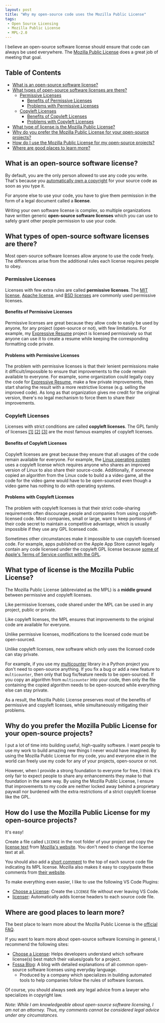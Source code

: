 ```yaml
---
layout: post
title: "Why my open-source code uses the Mozilla Public License"
tags:
 - Open Source Licensing
 - Mozilla Public License
 - MPL-2.0
---
```


I believe an open-source software license should ensure that code can always be
used everywhere. The [Mozilla Public
License](https://www.mozilla.org/en-US/MPL/) does a great job of meeting that
goal.

## Table of Contents <!-- omit in toc -->
- [What is an open-source software license?](#what-is-an-open-source-software-license)
- [What types of open-source software licenses are there?](#what-types-of-open-source-software-licenses-are-there)
  - [Permissive Licenses](#permissive-licenses)
    - [Benefits of Permissive Licenses](#benefits-of-permissive-licenses)
    - [Problems with Permissive Licenses](#problems-with-permissive-licenses)
  - [Copyleft Licenses](#copyleft-licenses)
    - [Benefits of Copyleft Licenses](#benefits-of-copyleft-licenses)
    - [Problems with Copyleft Licenses](#problems-with-copyleft-licenses)
- [What type of license is the Mozilla Public License?](#what-type-of-license-is-the-mozilla-public-license)
- [Why do you prefer the Mozilla Public License for your open-source projects?](#why-do-you-prefer-the-mozilla-public-license-for-your-open-source-projects)
- [How do I use the Mozilla Public License for my open-source projects?](#how-do-i-use-the-mozilla-public-license-for-my-open-source-projects)
- [Where are good places to learn more?](#where-are-good-places-to-learn-more)


## What is an open-source software license?
By default, you are the only person allowed to use any code you write. That's
because you [automatically own a
copyright](https://www.copyright.gov/registration/other-digital-content/) for
your source code as soon as you type it.

For anyone else to use your code, you have to give them permission in the form
of a legal document called a **license**.

Writing your own software license is complex, so multiple organizations have
written generic **open-source software licenses** which you can use to safely
grant other people permission to use your code.


## What types of open-source software licenses are there?
Most open-source software licenses allow anyone to use the code freely. The
differences arise from the additional rules each license requires people to
obey.


### Permissive Licenses
Licenses with few extra rules are called **permissive licenses**. The [MIT
license](https://choosealicense.com/licenses/mit/), [Apache
license](https://choosealicense.com/licenses/apache-2.0/), and [BSD
licenses](https://opensource.org/licenses/BSD-3-Clause) are commonly used
permissive licenses.

#### Benefits of Permissive Licenses
Permissive licenses are great because they allow code to easily be used by
anyone, for any project (open-source or not), with few limitations. For example,
my [Expressive Resume](https://github.com/thehale/expressive-resume) project is
licensed permissively so that anyone can use it to create a resume while keeping
the corresponding formatting code private.

#### Problems with Permissive Licenses
The problem with permissive licenses is that their lenient permissions make it
difficult/impossible to ensure that improvements to the code remain available to
everyone. For example, some organization could legally copy the code for
[Expressive Resume](https://github.com/thehale/expressive-resume), make a few
private improvements, then start sharing the result with a more restrictive
license (e.g. selling the improved code). As long as that organization gives me
credit for the original version, there's no legal mechanism to force them to
share their improvements.


### Copyleft Licenses
Licenses with strict conditions are called **copyleft licenses**. The GPL family
of licenses [[1]](https://choosealicense.com/licenses/lgpl-3.0/)
[[2]](https://choosealicense.com/licenses/gpl-3.0/)
[[3]](https://choosealicense.com/licenses/agpl-3.0/) are the most famous
examples of copyleft licenses.

#### Benefits of Copyleft Licenses
Copyleft licenses are great because they ensure that all usages of the code
remain available for everyone. For example, the [Linux operating
system](https://github.com/torvalds/linux) uses a copyleft license which
requires anyone who shares an improved version of Linux to also share their
source-code. Additionally, if someone copied an algorithm from the Linux code to
build a a video game, all the code for the video game would have to be
open-sourced even though a video game has nothing to do with operating systems.

#### Problems with Copyleft Licenses
The problem with copyleft licenses is that their strict code-sharing
requirements often discourage people and companies from using copyleft-licensed
code. Most companies, small or large, want to keep portions of their code secret
to maintain a competitive advantage, which is usually impossible if they use any
GPL licensed code.

Sometimes other circumstances make it impossible to use copyleft-licensed code.
For example, apps published on the Apple App Store cannot legally contain any
code licensed under the copyleft GPL license because [some of Apple's Terms of
Service conflict with the
GPL](https://www.fsf.org/news/2010-05-app-store-compliance).


## What type of license is the Mozilla Public License?
The Mozilla Public License (abbreviated as the MPL) is a **middle ground**
between permissive and copyleft licenses.

Like permissive licenses, code shared under the MPL can be used in any project,
public or private.

Like copyleft licenses, the MPL ensures that improvements to the original code
are available for everyone.

Unlike permissive licenses, modifications to the licensed code must be
open-sourced.

Unlike copyleft licenses, new software which only uses the licensed code can
stay private.

For example, if you use my
[multicounter](https://github.com/thehale/multicounter) library in a Python
project you don't need to open-source anything. If you fix a bug or add a new
feature to `multicounter`, then only that bug fix/feature needs to be
open-sourced. If you copy an algorithm from `multicounter` into your code, then
only the file containing the copied algorithm needs to be open-sourced while
everything else can stay private.

As a result, the Mozilla Public License preserves most of the benefits of
permissive and copyleft licenses, while simultaneously mitigating their
problems.

## Why do you prefer the Mozilla Public License for your open-source projects?
I put a lot of time into building useful, high-quality software. I want people
to use my work to build amazing new things I never would have imagined. By using
the Mozilla Public License for my code, you and everyone else in the world can
freely use my code for any of your projects, open-source or not.

However, when I provide a strong foundation to everyone for free, I think it's
only fair to expect people to share any enhancements they make to that
foundation in the same way. By using the Mozilla Public License, I ensure that
improvements to my code are neither locked away behind a proprietary paywall nor
burdened with the extra restrictions of a strict copyleft license like the GPL.

## How do I use the Mozilla Public License for my open-source projects?
It's easy!

Create a file called `LICENSE` in the root folder of your project and copy the
[license text](https://www.mozilla.org/media/MPL/2.0/index.48a3fe23ed13.txt)
from [Mozilla's website](https://www.mozilla.org/en-US/MPL/). You don't need to
change the license text at all.

You should also add a [short
comment](https://www.mozilla.org/en-US/MPL/headers/) to the top of each source
code file indicating its MPL license. Mozilla also makes it easy to copy/paste
these comments from [their website](https://www.mozilla.org/en-US/MPL/headers/).

To make everything even easier, I like to use the following VS Code Plugins:
 - [Choose a
   License](https://marketplace.visualstudio.com/items?itemName=ultram4rine.vscode-choosealicense):
   Create the `LICENSE` file without ever leaving VS Code.
 - [licenser](https://marketplace.visualstudio.com/items?itemName=ymotongpoo.licenser):
   Automatically adds license headers to each source code file.

## Where are good places to learn more?
The best place to learn more about the Mozilla Public License is the [official
FAQ](https://www.mozilla.org/en-US/MPL/2.0/FAQ/).

If you want to learn more about open-source software licensing in general, I
recommend the following sites:
 - [Choose a License](https://choosealicense.com/): Helps developers understand
   which software license(s) best match their values/goals for a project.
 - [Fossa Blog](https://fossa.com/blog/): A blog with detailed explanations of
   all common open-source software licenses using everyday language.
    - Produced by a company which specializes in building automated tools to
      help companies follow the rules of software licenses.

Of course, you should always seek any legal advice from a lawyer who specializes
in copyright law.

*Note: While I am knowledgeable about open-source software licensing, I am not
an attorney. Thus, my comments cannot be considered legal advice under any
circumstances.*
